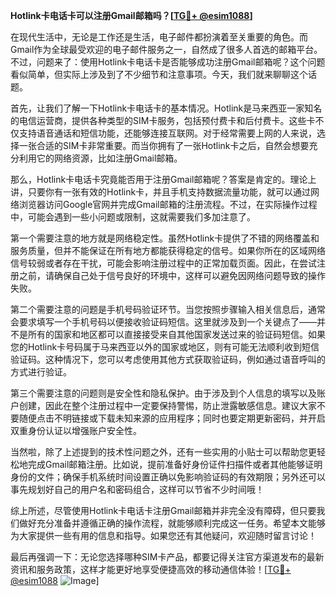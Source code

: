 **Hotlink卡电话卡可以注册Gmail邮箱吗？[[TG💪+ @esim1088](https://t.me/s/esim1088)]**

在现代生活中，无论是工作还是生活，电子邮件都扮演着至关重要的角色。而Gmail作为全球最受欢迎的电子邮件服务之一，自然成了很多人首选的邮箱平台。不过，问题来了：使用Hotlink卡电话卡是否能够成功注册Gmail邮箱呢？这个问题看似简单，但实际上涉及到了不少细节和注意事项。今天，我们就来聊聊这个话题。

首先，让我们了解一下Hotlink卡电话卡的基本情况。Hotlink是马来西亚一家知名的电信运营商，提供各种类型的SIM卡服务，包括预付费卡和后付费卡。这些卡不仅支持语音通话和短信功能，还能够连接互联网。对于经常需要上网的人来说，选择一张合适的SIM卡非常重要。而当你拥有了一张Hotlink卡之后，自然会想要充分利用它的网络资源，比如注册Gmail邮箱。

那么，Hotlink卡电话卡究竟能否用于注册Gmail邮箱呢？答案是肯定的。理论上讲，只要你有一张有效的Hotlink卡，并且手机支持数据流量功能，就可以通过网络浏览器访问Google官网并完成Gmail邮箱的注册流程。不过，在实际操作过程中，可能会遇到一些小问题或限制，这就需要我们多加注意了。

第一个需要注意的地方就是网络稳定性。虽然Hotlink卡提供了不错的网络覆盖和服务质量，但并不能保证在所有地方都能获得稳定的信号。如果你所在的区域网络信号较弱或者存在干扰，可能会影响注册过程中的正常加载页面。因此，在尝试注册之前，请确保自己处于信号良好的环境中，这样可以避免因网络问题导致的操作失败。

第二个需要注意的问题是手机号码验证环节。当您按照步骤输入相关信息后，通常会要求填写一个手机号码以便接收验证码短信。这里就涉及到一个关键点了——并不是所有的国家和地区都可以直接接受来自其他国家发送过来的验证码短信。如果您的Hotlink卡号码属于马来西亚以外的国家或地区，则有可能无法顺利收到短信验证码。这种情况下，您可以考虑使用其他方式获取验证码，例如通过语音呼叫的方式进行验证。

第三个需要注意的问题则是安全性和隐私保护。由于涉及到个人信息的填写以及账户创建，因此在整个注册过程中一定要保持警惕，防止泄露敏感信息。建议大家不要随便点击不明链接或下载未知来源的应用程序；同时也要定期更新密码，并开启双重身份认证以增强账户安全性。

当然啦，除了上述提到的技术性问题之外，还有一些实用的小贴士可以帮助您更轻松地完成Gmail邮箱注册。比如说，提前准备好身份证件扫描件或者其他能够证明身份的文件；确保手机系统时间设置正确以免影响验证码的有效期限；另外还可以事先规划好自己的用户名和密码组合，这样可以节省不少时间哦！

综上所述，尽管使用Hotlink卡电话卡注册Gmail邮箱并非完全没有障碍，但只要我们做好充分准备并遵循正确的操作流程，就能够顺利完成这一任务。希望本文能够为大家提供一些有用的信息和指导。如果您还有其他疑问，欢迎随时留言讨论！

最后再强调一下：无论您选择哪种SIM卡产品，都要记得关注官方渠道发布的最新资讯和服务政策，这样才能更好地享受便捷高效的移动通信体验！[[TG💪+ @esim1088](https://t.me/s/esim1088) ![Image](https://i.postimg.cc/4NQfJmqS/Snipaste-2025-05-13-00-14-12.png)]
